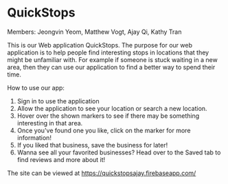 # QuickStops
Members: Jeongvin Yeom, Matthew Vogt, Ajay Qi, Kathy Tran 

This is our  Web application QuickStops.
The purpose for our web application is to help people find interesting stops in locations that they might be unfamiliar with.
For example if someone is stuck waiting in a new area, then they can use our application to find a better way to spend their time.

How to use our app:
1. Sign in to use the application 
2. Allow the application to see your location or search a new location.
3. Hover over the shown markers to see if there may be something interesting in that area.
4. Once you've found one you like, click on the marker for more information!
5. If you liked that business, save the business for later! 
6. Wanna see all your favorited businesses? Head over to the Saved tab to find reviews and more about it! 

The site can be viewed at <https://quickstopsajay.firebaseapp.com/>


